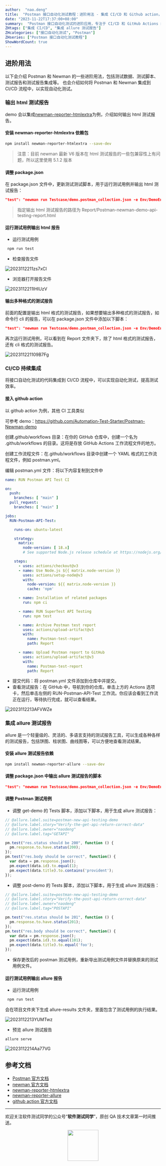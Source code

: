 ```yaml
---
author:  "nao.deng"
title:  "Postman 接口自动化测试教程：进阶用法 - 集成 CI/CD 和 Github action，接入 allure 测试报告"
date: "2023-11-22T17:37:00+08:00"
summary:  "Postman 接口自动化测试的进阶应用，专注于 CI/CD 和 GitHub Actions 的集成，以及 Allure 测试报告的接入。学习如何将 Postman 测试无缝整合到 CI/CD 流程中，通过 GitHub Actions 实现自动化测试。此外，了解如何集成 Allure 测试报告框架，生成详尽的测试结果报告"
ZHtags: ["集成 CI/CD", "集成 allure 测试报告"]
ZHcategories: ["接口自动化测试", "Postman"]
ZHseries: ["Postman 接口自动化测试教程"]
ShowWordCount: true
---
```


## 进阶用法

以下会介绍 Postman 和 Newman 的一些进阶用法，包括测试数据、测试脚本、测试报告和测试报告集成等。
也会介绍如何将 Postman 和 Newman 集成到 CI/CD 流程中，以实现自动化测试。

### 输出 html 测试报告

demo 会以集成[newman-reporter-htmlextra]([https://github.com/DannyDainton/newman-reporter-htmlextra)为例，介绍如何输出 html 测试报告。

#### 安装 newman-reporter-htmlextra 依赖包

```bash
npm install newman-reporter-htmlextra --save-dev
```

> 注意：目前 newman 最新 V6 版本在 html 测试报告的一些包兼容性上有问题，所以这里使用 5.1.2 版本

#### 调整 package.json

在 package.json 文件中，更新测试测试脚本，用于运行测试用例并输出 html 测试报告：

```JSON
"test": "newman run Testcase/demo.postman_collection.json -e Env/DemoEnv.postman_environment.json -r htmlextra --reporter-htmlextra-export ./Report/Postman-newman-demo-api-testing-report.html"
```

> 指定输出 html 测试报告的路径为 Report/Postman-newman-demo-api-testing-report.html

#### 运行测试用例输出 html 报告

- 运行测试用例

```bash
 npm run test
```

- 检查报告文件

![2023112211zs7xCl](https://cdn.jsdelivr.net/gh/naodeng/blogimg@master/uPic/2023112211zs7xCl.png)

- 浏览器打开报告文件

![2023112211IHIUzV](https://cdn.jsdelivr.net/gh/naodeng/blogimg@master/uPic/2023112211IHIUzV.png)

#### 输出多种格式的测试报告

前面的配置是输出 html 格式的测试报告，如果想要输出多种格式的测试报告，如命令行 cli 的报告，可以在 package.json 文件中添加以下脚本：

```JSON
"test": "newman run Testcase/demo.postman_collection.json -e Env/DemoEnv.postman_environment.json -r cli,htmlextra --reporter-htmlextra-export ./Report/Postman-newman-demo-api-testing-report.html"
```

再次运行测试用例，可以看到在 Report 文件夹下，除了 html 格式的测试报告，还有 cli 格式的测试报告。

![202311221109B7Fg](https://cdn.jsdelivr.net/gh/naodeng/blogimg@master/uPic/202311221109B7Fg.png)

### CI/CD 持续集成

将接口自动化测试的代码集成到 CI/CD 流程中，可以实现自动化测试，提高测试效率。

#### 接入 github action

以 github action 为例，其他 CI 工具类似

可参考 demo：<https://github.com/Automation-Test-Starter/Postman-Newman-demo>

创建.github/workflows 目录：在你的 GitHub 仓库中，创建一个名为 .github/workflows 的目录。这将是存放 GitHub Actions 工作流程文件的地方。

创建工作流程文件：在.github/workflows 目录中创建一个 YAML 格式的工作流程文件，例如 postman.yml。

编辑 postman.yml 文件：将以下内容复制到文件中

```YAML
name: RUN Postman API Test CI

on:
  push:
    branches: [ "main" ]
  pull_request:
    branches: [ "main" ]

jobs:
  RUN-Postman-API-Test:

    runs-on: ubuntu-latest

    strategy:
      matrix:
        node-version: [ 18.x]
        # See supported Node.js release schedule at https://nodejs.org/en/about/releases/

    steps:
      - uses: actions/checkout@v3
      - name: Use Node.js ${{ matrix.node-version }}
        uses: actions/setup-node@v3
        with:
          node-version: ${{ matrix.node-version }}
          cache: 'npm'

      - name: Installation of related packages
        run: npm ci

      - name: RUN SuperTest API Testing
        run: npm test

      - name: Archive Postman test report
        uses: actions/upload-artifact@v3
        with:
          name: Postman-test-report
          path: Report

      - name: Upload Postman report to GitHub
        uses: actions/upload-artifact@v3
        with:
          name: Postman-test-report
          path: Report
```

- 提交代码：将 postman.yml 文件添加到仓库中并提交。
- 查看测试报告：在 GitHub 中，导航到你的仓库。单击上方的 Actions 选项卡，然后单击左侧的 RUN-Postman-API-Test 工作流。你应该会看到工作流正在运行，等待执行完成，就可以查看结果。

![2023112213AFVWZe](https://cdn.jsdelivr.net/gh/naodeng/blogimg@master/uPic/2023112213AFVWZe.png)

### 集成 allure 测试报告

allure 是一个轻量级的、灵活的、多语言支持的测试报告工具，可以生成各种各样的测试报告，包括饼图、柱状图、曲线图等，可以方便地查看测试结果。

#### 安装 allure 测试报告依赖

```bash
npm install newman-reporter-allure --save-dev
```

#### 调整 package.json 中输出 allure 测试报告的脚本

```JSON
"test": "newman run Testcase/demo.postman_collection.json -e Env/DemoEnv.postman_environment.json -r cli,allure --reporter-allure-export ./allure-results"
```

#### 调整 Postman 测试用例

- 调整 get-demo 的 Tests 脚本，添加以下脚本，用于生成 allure 测试报告：

```JavaScript
// @allure.label.suite=postman-new-api-testing-demo
// @allure.label.story="Verify-the-get-api-return-correct-data"
// @allure.label.owner="naodeng"
// @allure.label.tag="GETAPI"

pm.test("res.status should be 200", function () {
  pm.response.to.have.status(200);
});
pm.test("res.body should be correct", function() {
  var data = pm.response.json();
  pm.expect(data.id).to.equal(1);
  pm.expect(data.title).to.contains('provident');
});
```

- 调整 post-demo 的 Tests 脚本，添加以下脚本，用于生成 allure 测试报告：

```JavaScript
// @allure.label.suite=postman-new-api-testing-demo
// @allure.label.story="Verify-the-post-api-return-correct-data"
// @allure.label.owner="naodeng"
// @allure.label.tag="POSTAPI"

pm.test("res.status should be 201", function () {
  pm.response.to.have.status(201);
});
pm.test("res.body should be correct", function() {
  var data = pm.response.json();
  pm.expect(data.id).to.equal(101);
  pm.expect(data.title).to.equal('foo');
});
```

- 保存更改后的 postman 测试用例，重新导出测试用例文件并替换原来的测试用例文件。

#### 运行测试用例输出 allure 报告

- 运行测试用例

```bash
 npm run test
```

会在项目文件夹下生成 allure-results 文件夹，里面包含了测试用例的执行结果。

![2023112213YUMTwz](https://cdn.jsdelivr.net/gh/naodeng/blogimg@master/uPic/2023112213YUMTwz.png)

- 预览 allure 测试报告

```bash
allure serve
```

![2023112214Aa77VG](https://cdn.jsdelivr.net/gh/naodeng/blogimg@master/uPic/2023112214Aa77VG.png)

## 参考文档

- [Postman 官方文档](https://learning.postman.com/docs/getting-started/introduction/)
- [newman 官方文档](https://learning.postman.com/docs/running-collections/using-newman-cli/command-line-integration-with-newman/)
- [newman-reporter-htmlextra](https://github.com/DannyDainton/newman-reporter-htmlextra)
- [newman-reporter-allure](https://www.npmjs.com/package/newman-reporter-allure)
- [github action 官方文档](https://docs.github.com/cn/actions)

---
欢迎关注软件测试同学的公众号“**软件测试同学**”，原创 QA 技术文章第一时间推送。
<!-- markdownlint-disable MD045 -->
<!-- markdownlint-disable MD033 -->
<center>
  <img src="https://cdn.jsdelivr.net/gh/naodeng/blogimg@master/uPic/2023112015'QR Code for 公众号.jpg" style="width: 100px;">
</center>
<!-- markdownlint-disable MD033 -->
<!-- markdownlint-disable MD045 -->